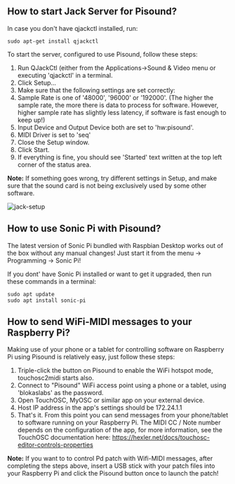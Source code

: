 ## How to start Jack Server for Pisound?

In case you don't have qjackctl installed, run:
```
sudo apt-get install qjackctl
```
To start the server, configured to use Pisound, follow these steps:

1. Run QJackCtl (either from the Applications->Sound & Video menu or executing 'qjackctl' in a terminal.
1. Click Setup...
1. Make sure that the following settings are set correctly:
  1. Sample Rate is one of '48000', '96000' or '192000'. (The higher the sample rate, the more there is data to process for software. However, higher sample rate has slightly less latency, if software is fast enough to keep up!)
  1. Input Device and Output Device both are set to 'hw:pisound'.
  1. MIDI Driver is set to 'seq'
1. Close the Setup window.
1. Click Start.
1. If everything is fine, you should see 'Started' text written at the top left corner of the status area.

**Note:** If something goes wrong, try different settings in Setup, and make sure that the sound card is not being exclusively used by some other software.

![jack-setup](https://raw.githubusercontent.com/wiki/BlokasLabs/pisound-docs/images/jack_setup.png)

## How to use Sonic Pi with Pisound?

The latest version of Sonic Pi bundled with Raspbian Desktop works out of the box without any manual changes! Just start it from the menu -> Programming -> Sonic Pi!

If you dont' have Sonic Pi installed or want to get it upgraded, then run these commands in a terminal:

```
sudo apt update
sudo apt install sonic-pi
```

## How to send WiFi-MIDI messages to your Raspberry Pi?

Making use of your phone or a tablet for controlling software on Raspberry Pi using Pisound is relatively easy, just follow these steps:

1. Triple-click the button on Pisound to enable the WiFi hotspot mode, touchosc2midi starts also.
1. Connect to "Pisound" WiFi access point using a phone or a tablet, using 'blokaslabs' as the password.
1. Open TouchOSC, MyOSC or similar app on your external device.
1. Host IP address in the app's settings should be 172.24.1.1
1. That's it. From this point you can send messages from your phone/tablet to software running on your Raspberry Pi. The MIDI CC / Note number depends on the configuration of the app, for more information, see the TouchOSC documentation here: https://hexler.net/docs/touchosc-editor-controls-properties

**Note:** If you want to to control Pd patch with Wifi-MIDI messages, after completing the steps above, insert a USB stick with your patch files into your Raspberry Pi and click the Pisound button once to launch the patch!
